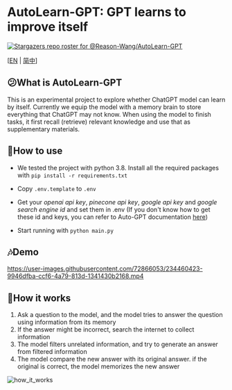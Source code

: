 # AutoLearn-GPT: GPT learns to improve itself

[![Stargazers repo roster for @Reason-Wang/AutoLearn-GPT](https://reporoster.com/stars/Reason-Wang/AutoLearn-GPT)](https://github.com/Reason-Wang/AutoLearn-GPT/stargazers)

[[EN](https://github.com/Reason-Wang/SelfLearnGPT/blob/main/README.md) | [简中](https://github.com/Reason-Wang/SelfLearnGPT/blob/main/docs/README-ZH.md)]

## 😕What is AutoLearn-GPT

This is an experimental project to explore whether ChatGPT model can learn by itself. Currently we equip the model with a memory brain to store everything that ChatGPT may not know. When using the model to finish tasks, it first recall (retrieve) relevant knowledge and use that as supplementary materials.

## 🧰How to use

+ We tested the project with python 3.8. Install all the required packages with `pip install -r requirements.txt`

+ Copy `.env.template` to `.env`
+ Get your *openai api key*, *pinecone api key*, *google api key* and *google search engine id* and set them in .env (If you don't know how to get these id and keys, you can refer to Auto-GPT documentation [here](https://significant-gravitas.github.io/Auto-GPT/configuration/search/)) 
+ Start running with `python main.py`

## 🎶Demo

https://user-images.githubusercontent.com/72866053/234460423-9946dfba-ccf6-4a79-813d-1341430b2168.mp4

## 📖How it works

1. Ask a question to the model, and the model tries to answer the question using information from its memory
2. If the answer might be incorrect, search the internet to collect information
3. The model filters unrelated information, and try to generate an answer from filtered information
4. The model compare the new answer with its original answer. if the original is correct, the model memorizes the new answer

![how_it_works](https://user-images.githubusercontent.com/72866053/234168105-97f9cdb1-78c4-4b25-b02b-009966782d57.png)
